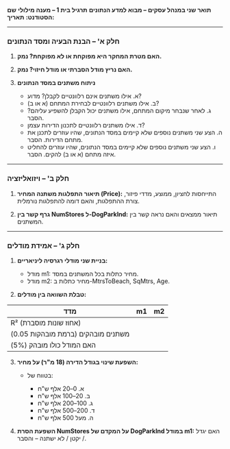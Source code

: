 **תואר שני במנהל עסקים – מבוא למדע הנתונים**
**תרגיל בית 1 – מענה מילולי**
**שם הסטודנט:**
**תאריך:**

---

### חלק א' – הבנת הבעיה ומסד הנתונים

1. **האם מטרת המחקר היא מפוקחת או לא מפוקחת? נמק.**

2. **האם נריץ מודל הסברתי או מודל חיזוי? נמק.**

3. **ניתוח משתנים במסד הנתונים**

   * א. אילו משתנים אינם רלוונטיים לקבלן? מדוע?
   * ב. אילו משתנים רלוונטיים לבחירת המתחם (א או ב)?
   * ג. לאחר שנבחר מיקום המתחם, אילו משתנים יכול הקבלן להשפיע עליהם? הסבר.
   * ד. אילו משתנים רלוונטיים לתכנון הדירות עצמן?
   * ה. הצע שני משתנים נוספים שלא קיימים במסד הנתונים, שהיו עוזרים לתכנן את מתחם הדירות. הסבר.
   * ו. הצע שני משתנים נוספים שלא קיימים במסד הנתונים, שהיו עוזרים להחליט איזה מתחם (א או ב) להקים. הסבר.

---

### חלק ב' – ויזואליזציה

1. **תיאור התפלגות משתנה המחיר (Price):**
   התייחסות לחציון, ממוצע, מדדי פיזור, צורת ההתפלגות, והאם דומה להתפלגות נורמלית.

2. **גרף קשר בין NumStores ל-DogParkInd:**
   תיאור ממצאים והאם נראה קשר בין המשתנים.

---

### חלק ג' – אמידת מודלים

1. **בניית שני מודלי רגרסיה ליניאריים:**

   * מודל m1: מחיר כתלות בכל המשתנים במסד.
   * מודל m2: מחיר כתלות ב-MtrsToBeach, SqMtrs, Age.

2. **טבלת השוואה בין מודלים:**

| מדד                                | m1 | m2 |
| ---------------------------------- | -- | -- |
| R² (אחוז שונות מוסברת)             |    |    |
| משתנים מובהקים (ברמת מובהקות 0.05) |    |    |
| האם המודל כולו מובהק (5%)          |    |    |

3. **השפעת שינוי בגודל הדירה (18 מ"ר) על מחיר:**

   * בטווח של:

     * א. 0–20 אלף ש"ח
     * ב. 20–100 אלף ש"ח
     * ג. 100–200 אלף ש"ח
     * ד. 200–500 אלף ש"ח
     * ה. מעל 500 אלף ש"ח

4. **השפעת הסרת NumStores על המקדם של DogParkInd במודל m1:**
   האם יגדל / יקטן / לא ישתנה – והסבר.
